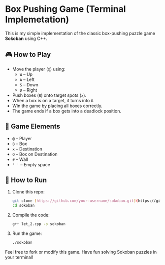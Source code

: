 
# Box Pushing Game (Terminal Implemetation)

This is my simple implementation of the classic box-pushing puzzle game **Sokoban** using C++.

## 🎮 How to Play

- Move the player (`@`) using:
  - `W` – Up
  - `A` – Left
  - `S` – Down
  - `D` – Right
- Push boxes (`B`) onto target spots (`x`).
- When a box is on a target, it turns into `O`.
- Win the game by placing all boxes correctly.
- The game ends if a box gets into a deadlock position.

## 🧱 Game Elements

- `@` – Player
- `B` – Box
- `x` – Destination
- `O` – Box on Destination
- `#` – Wall
- `' '` – Empty space

## 🚀 How to Run

1. Clone this repo:
   ```bash
   git clone [https://github.com/your-username/sokoban.git](https://github.com/Cypher042/Box-Push-Implementation)
   cd sokoban
   ```

2. Compile the code:
   ```bash
   g++ let_2.cpp -o sokoban
   ```

3. Run the game:
   ```bash
   ./sokoban
   ```
   
Feel free to fork or modify this game. Have fun solving Sokoban puzzles in your terminal!
